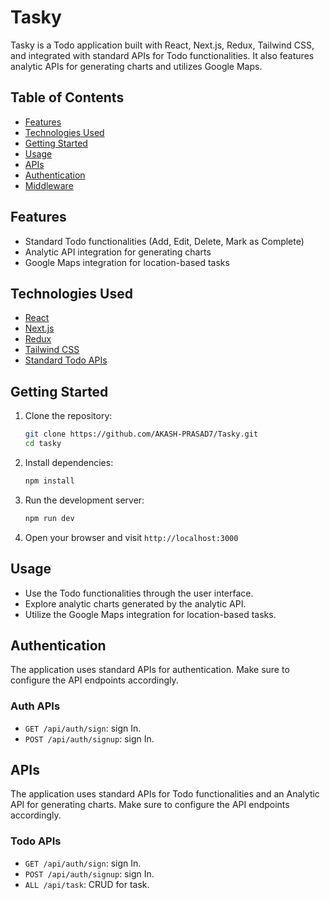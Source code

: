 # Tasky

Tasky is a Todo application built with React, Next.js, Redux, Tailwind CSS, and integrated with standard APIs for Todo functionalities. It also features analytic APIs for generating charts and utilizes Google Maps.

## Table of Contents

- [Features](#features)
- [Technologies Used](#technologies-used)
- [Getting Started](#getting-started)
- [Usage](#usage)
- [APIs](#apis)
- [Authentication](#authentication)
- [Middleware](#middleware)

## Features

- Standard Todo functionalities (Add, Edit, Delete, Mark as Complete)
- Analytic API integration for generating charts
- Google Maps integration for location-based tasks

## Technologies Used

- [React](https://reactjs.org/)
- [Next.js](https://nextjs.org/)
- [Redux](https://redux.js.org/)
- [Tailwind CSS](https://tailwindcss.com/)
- [Standard Todo APIs](#apis)

## Getting Started

1. Clone the repository:

   ```bash
   git clone https://github.com/AKASH-PRASAD7/Tasky.git
   cd tasky
   ```

2. Install dependencies:

   ```bash
   npm install
   ```

3. Run the development server:

   ```bash
   npm run dev
   ```

4. Open your browser and visit `http://localhost:3000`

## Usage

- Use the Todo functionalities through the user interface.
- Explore analytic charts generated by the analytic API.
- Utilize the Google Maps integration for location-based tasks.

## Authentication

The application uses standard APIs for authentication. Make sure to configure the API endpoints accordingly.

### Auth APIs

- `GET /api/auth/sign`: sign In.
- `POST /api/auth/signup`: sign In.

## APIs

The application uses standard APIs for Todo functionalities and an Analytic API for generating charts. Make sure to configure the API endpoints accordingly.

### Todo APIs

- `GET /api/auth/sign`: sign In.
- `POST /api/auth/signup`: sign In.
- `ALL /api/task`: CRUD for task.
